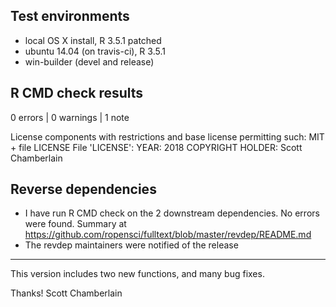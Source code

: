 ## Test environments

* local OS X install, R 3.5.1 patched
* ubuntu 14.04 (on travis-ci), R 3.5.1
* win-builder (devel and release)

## R CMD check results

0 errors | 0 warnings | 1 note

License components with restrictions and base license permitting such:
     MIT + file LICENSE
   File 'LICENSE':
     YEAR: 2018
     COPYRIGHT HOLDER: Scott Chamberlain

## Reverse dependencies

* I have run R CMD check on the 2 downstream dependencies. No errors were found. 
Summary at <https://github.com/ropensci/fulltext/blob/master/revdep/README.md>
* The revdep maintainers were notified of the release

--------

This version includes two new functions, and many bug fixes.

Thanks! 
Scott Chamberlain
